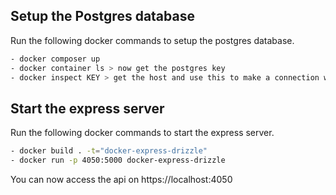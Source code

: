 ## Setup the Postgres database

Run the following docker commands to setup the postgres database.

```bash
- docker composer up
- docker container ls > now get the postgres key
- docker inspect KEY > get the host and use this to make a connection with PGAdmin
```
## Start the express server

Run the following docker commands to start the express server.

```bash
- docker build . -t="docker-express-drizzle"
- docker run -p 4050:5000 docker-express-drizzle
```

You can now access the api on https://localhost:4050